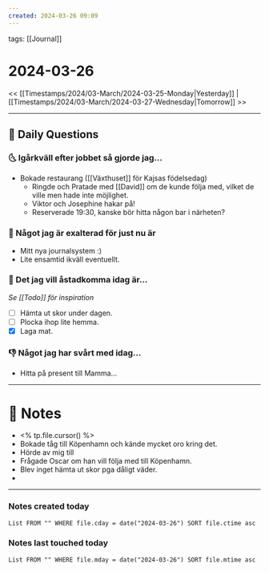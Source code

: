 ```yaml
---
created: 2024-03-26 09:09
---
```

tags: [[Journal]]

# 2024-03-26
<< [[Timestamps/2024/03-March/2024-03-25-Monday|Yesterday]] | [[Timestamps/2024/03-March/2024-03-27-Wednesday|Tomorrow]] >>

---
## 📅 Daily Questions
### 🌜 Igårkväll efter jobbet så gjorde jag...
- Bokade restaurang ([[Växthuset]] för Kajsas födelsedag)
	- Ringde och Pratade med [[David]] om de kunde följa med, vilket de ville men hade inte möjlighet.
	- Viktor och Josephine hakar på!
	- Reserverade 19:30, kanske bör hitta någon bar i närheten? 

### 🙌 Något jag är exalterad för just nu är
- Mitt nya journalsystem :)
- Lite ensamtid ikväll eventuellt.

### 🚀 Det jag vill åstadkomma idag är...
_Se [[Todo]] för inspiration_
- [ ] Hämta ut skor under dagen.
- [ ] Plocka ihop lite hemma.
- [x] Laga mat.

### 👎 Något jag har svårt med idag...
- Hitta på present till Mamma...

---
# 📝 Notes
- <% tp.file.cursor() %>
- Bokade tåg till Köpenhamn och kände mycket oro kring det.
- Hörde av mig till 
- Frågade Oscar om han vill följa med till Köpenhamn.
- Blev inget hämta ut skor pga dåligt väder.
- 

---
### Notes created today
```dataview
List FROM "" WHERE file.cday = date("2024-03-26") SORT file.ctime asc
```
### Notes last touched today
```dataview
List FROM "" WHERE file.mday = date("2024-03-26") SORT file.mtime asc
```